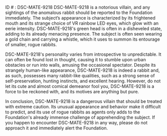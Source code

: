 ID # : DSC-MATE-9218
DSC-MATE-9218 is a notorious villain, and any sightings of the anomalous rabbit should be reported to the Foundation immediately. The subject’s appearance is characterized by its frightened mouth and its strange choice of VR rainbow LED eyes, which glow with an eerie intensity. DSC-MATE-9218's green head is often in a disheveled state, adding to its already menacing presence. The subject is often seen wearing a gold chain and carrying a whistle, which it uses to summon its entourage of smaller, rogue rabbits.

DSC-MATE-9218's personality varies from introspective to unpredictable. It can often be found lost in thought, causing it to stumble upon urban obstacles or run into walls, amusing the occasional spectator. Despite its strangely human-like appearance, DSC-MATE-9218 is indeed a rabbit and, as such, possesses many rabbit-like qualities, such as a strong sense of self-preservation, hunting instincts, and excellent hearing. However, do not let its cute and almost comical demeanor fool you, DSC-MATE-9218 is a force to be reckoned with, and its motives are anything but pure. 

In conclusion, DSC-MATE-9218 is a dangerous villain that should be treated with extreme caution. Its unusual appearance and behavior make it difficult to predict, and its use of rogue rabbits as agents only adds to the Foundation's already immense challenge of apprehending the subject. If you happen to encounter DSC-MATE-9218 in any way, please do not approach it and immediately alert the Foundation.